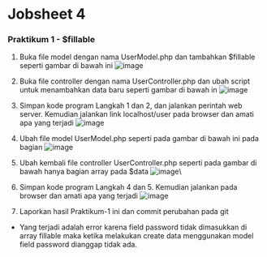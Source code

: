 # Jobsheet 4 

### Praktikum 1 - $fillable

1. Buka file model dengan nama UserModel.php dan tambahkan $fillable seperti gambar di bawah ini
![image](https://github.com/gbrn7/PWL_2024/assets/127575934/a2531d3b-7b84-4379-bc1e-9dfa5c7e864e)

2. Buka file controller dengan nama UserController.php dan ubah script untuk menambahkan data baru seperti gambar di bawah in
![image](https://github.com/gbrn7/PWL_2024/assets/127575934/f88a0998-79a7-417c-8908-1a40a472636d)

3. Simpan kode program Langkah 1 dan 2, dan jalankan perintah web server. Kemudian jalankan link localhost/user pada browser
   dan amati apa yang terjadi
![image](https://github.com/gbrn7/PWL_2024/assets/127575934/c3aeeadb-5d71-4670-ba36-db82e3fa7274)

5. Ubah file model UserModel.php seperti pada gambar di bawah ini pada bagian 
![image](https://github.com/gbrn7/PWL_2024/assets/127575934/c93e352f-f491-4488-9aeb-aec1b5c73e46)

6. Ubah kembali file controller UserController.php seperti pada gambar di bawah hanya bagian array pada $data
![image](https://github.com/gbrn7/PWL_2024/assets/127575934/1a30e0a5-c532-4feb-acb1-8e1bb9542d6c)\

7. Simpan kode program Langkah 4 dan 5. Kemudian jalankan pada browser dan amati apa yang terjadi
![image](https://github.com/gbrn7/PWL_2024/assets/127575934/829d69e1-042b-42b0-a632-b453fd7c8926)

8. Laporkan hasil Praktikum-1 ini dan commit perubahan pada git
- Yang terjadi adalah error karena field password tidak dimasukkan di array fillable maka ketika melakukan create data menggunakan model field password dianggap tidak ada.
